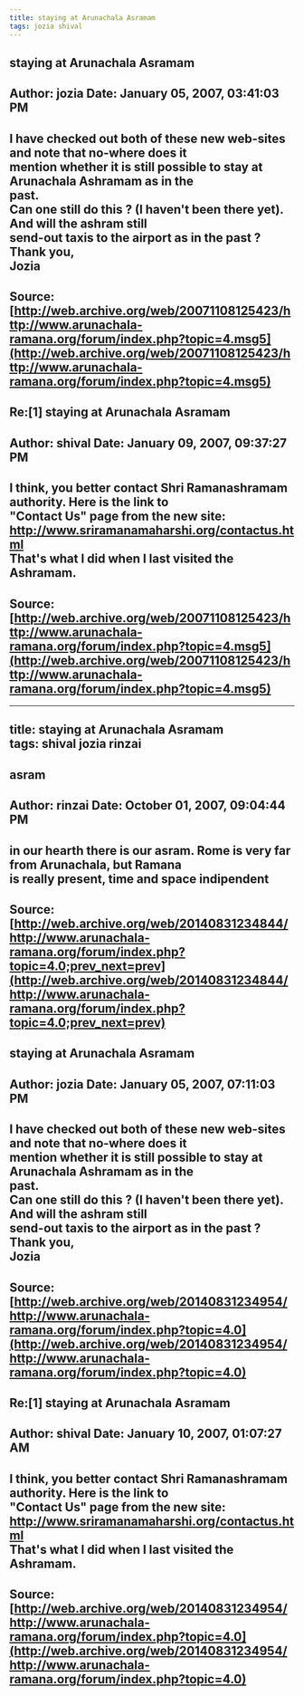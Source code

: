 ```yaml
--- 
title: staying at Arunachala Asramam   
tags: jozia shival  
---  
```

## staying at Arunachala Asramam  
Author: jozia               Date: January 05, 2007, 03:41:03 PM  
---  
I have checked out both of these new web-sites and note that no-where does it  
mention whether it is still possible to stay at Arunachala Ashramam as in the  
past.   
Can one still do this ? (I haven't been there yet). And will the ashram still  
send-out taxis to the airport as in the past ?   
Thank you,   
Jozia
 ---  
Source:[http://web.archive.org/web/20071108125423/http://www.arunachala-ramana.org/forum/index.php?topic=4.msg5](http://web.archive.org/web/20071108125423/http://www.arunachala-ramana.org/forum/index.php?topic=4.msg5)   
---  

## Re:[1] staying at Arunachala Asramam  
Author: shival              Date: January 09, 2007, 09:37:27 PM  
---  
I think, you better contact Shri Ramanashramam authority. Here is the link to  
"Contact Us" page from the new site: http://www.sriramanamaharshi.org/contactus.html   
That's what I did when I last visited the Ashramam.
 ---  
Source:[http://web.archive.org/web/20071108125423/http://www.arunachala-ramana.org/forum/index.php?topic=4.msg5](http://web.archive.org/web/20071108125423/http://www.arunachala-ramana.org/forum/index.php?topic=4.msg5)   
---  

--- 
title: staying at Arunachala Asramam   
tags: shival jozia rinzai  
---  
## asram  
Author: rinzai              Date: October 01, 2007, 09:04:44 PM  
---  
in our hearth there is our asram. Rome is very far from Arunachala, but Ramana  
is really present, time and space indipendent
 ---  
Source:[http://web.archive.org/web/20140831234844/http://www.arunachala-ramana.org/forum/index.php?topic=4.0;prev_next=prev](http://web.archive.org/web/20140831234844/http://www.arunachala-ramana.org/forum/index.php?topic=4.0;prev_next=prev)   
---  

## staying at Arunachala Asramam  
Author: jozia               Date: January 05, 2007, 07:11:03 PM  
---  
I have checked out both of these new web-sites and note that no-where does it  
mention whether it is still possible to stay at Arunachala Ashramam as in the  
past.   
Can one still do this ? (I haven't been there yet). And will the ashram still  
send-out taxis to the airport as in the past ?   
Thank you,   
Jozia
 ---  
Source:[http://web.archive.org/web/20140831234954/http://www.arunachala-ramana.org/forum/index.php?topic=4.0](http://web.archive.org/web/20140831234954/http://www.arunachala-ramana.org/forum/index.php?topic=4.0)   
---  

## Re:[1] staying at Arunachala Asramam  
Author: shival              Date: January 10, 2007, 01:07:27 AM  
---  
I think, you better contact Shri Ramanashramam authority. Here is the link to  
"Contact Us" page from the new site: http://www.sriramanamaharshi.org/contactus.html   
That's what I did when I last visited the Ashramam.
 ---  
Source:[http://web.archive.org/web/20140831234954/http://www.arunachala-ramana.org/forum/index.php?topic=4.0](http://web.archive.org/web/20140831234954/http://www.arunachala-ramana.org/forum/index.php?topic=4.0)   
---  

